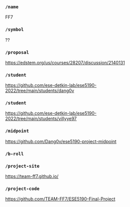 ### `/name`
FF7
### `/symbol`
??
### `/proposal`
https://edstem.org/us/courses/28207/discussion/2140131
### `/student`
https://github.com/ese-detkin-lab/ese5190-2022/tree/main/students/dang0v
### `/student`
https://github.com/ese-detkin-lab/ese5190-2022/tree/main/students/villyye97
### `/midpoint`
https://github.com/Dang0v/ese5190-project-midpoint
### `/b-roll`
### `/project-site`
https://team-ff7.github.io/
### `/project-code`
https://github.com/TEAM-FF7/ESE5190-Final-Project
